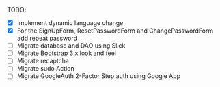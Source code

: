 TODO:
- [X] Implement dynamic language change
- [X] For the SignUpForm, ResetPasswordForm and ChangePasswordForm add repeat password
- [ ] Migrate database and DAO using Slick
- [ ] Migrate Bootstrap 3.x look and feel
- [ ] Migrate recaptcha
- [ ] Migrate sudo Action
- [ ] Migrate GoogleAuth 2-Factor Step auth using Google App
